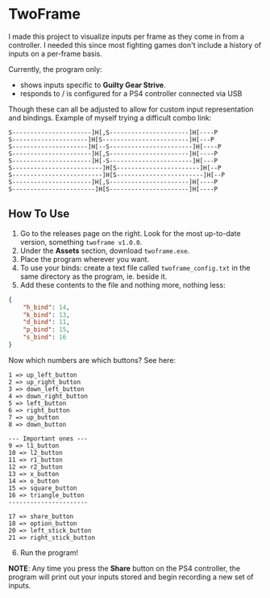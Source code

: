 # TwoFrame
I made this project to visualize inputs per frame as they come in from a controller.
I needed this since most fighting games don't include a history of inputs on a per-frame basis.


Currently, the program only:
* shows inputs specific to **Guilty Gear Strive**. 
* responds to / is configured for a PS4 controller connected via USB

Though these can all be adjusted to allow for custom input representation and bindings.
Example of myself trying a difficult combo link:
```
S----------------------]H[,S----------------------]H[----P
S---------------------]H[S------------------------]H[---P
S---------------------]H[--S-----------------------]H[----P
S----------------------]H[,S----------------------]H[----P
S----------------------]H[-S-----------------------]H[---P
S-------------------------]H[S-----------------------]H[--P
S-------------------------]H[S------------------------]H[--P
S----------------------]H[,S----------------------]H[----P
S-----------------------]H[S----------------------]H[----P
```

## How To Use
1. Go to the releases page on the right. Look for the most up-to-date version, something
`twoframe v1.0.0`.
2. Under the **Assets** section, download `twoframe.exe`.
3. Place the program wherever you want.
4. To use your binds: create a text file called `twoframe_config.txt` in the same directory as the program, ie. beside it.
5. Add these contents to the file and nothing more, nothing less: 
```json
{
    "h_bind": 14,
    "k_bind": 13,
    "d_bind": 11,
    "p_bind": 15,
    "s_bind": 16
}
```
Now which numbers are which buttons? See here:
```
1 => up_left_button
2 => up_right_button
3 => down_left_button
4 => down_right_button
5 => left_button
6 => right_button
7 => up_button
8 => down_button

--- Important ones ---
9 => l1_button
10 => l2_button
11 => r1_button
12 => r2_button
13 => x_button
14 => o_button
15 => square_button
16 => triangle_button
----------------------

17 => share_button
18 => option_button
20 => left_stick_button
21 => right_stick_button
```
6. Run the program!

**NOTE**: Any time you press the **Share** button on the PS4 controller, the program will
print out your inputs stored and begin recording a new set of inputs.